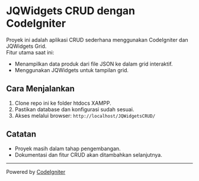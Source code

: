 # JQWidgets CRUD dengan CodeIgniter

Proyek ini adalah aplikasi CRUD sederhana menggunakan CodeIgniter dan JQWidgets Grid.  
Fitur utama saat ini:

- Menampilkan data produk dari file JSON ke dalam grid interaktif.
- Menggunakan JQWidgets untuk tampilan grid.

## Cara Menjalankan

1. Clone repo ini ke folder htdocs XAMPP.
2. Pastikan database dan konfigurasi sudah sesuai.
3. Akses melalui browser: `http://localhost/JQWidgetsCRUD/`

## Catatan

- Proyek masih dalam tahap pengembangan.
- Dokumentasi dan fitur CRUD akan ditambahkan selanjutnya.

---

Powered by [CodeIgniter](https://codeigniter.com/)
